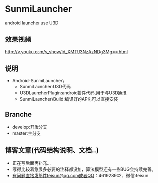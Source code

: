 # SunmiLauncher
android launcher use U3D

## 效果视频
http://v.youku.com/v_show/id_XMTU3NzAzNDg3Mg==.html

## 说明
+ Android-SunmiLauncher\
	- SunmiLauncher\:U3D代码
	- U3DLauncherPlugin\:android插件代码,用于与U3D通讯
	- SunmiLauncher\Build\:编译好的APK,可以直接安装
	
## Branche
+ develop:开发分支
+ master:主分支

## 博客文章(代码结构说明、文档..)
+ 正在写后面再补充...
+ 写得比较着急很多必要的注释都没加，算法模型还有一些BUG会持续完善。
+ 有问题直接发邮件teisun@qq.com或者QQ：461928932、微信:teisun